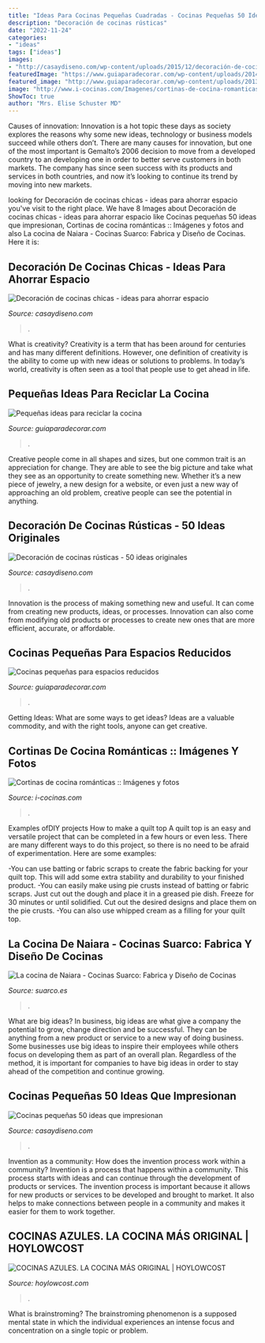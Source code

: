 ```yaml
---
title: "Ideas Para Cocinas Pequeñas Cuadradas - Cocinas Pequeñas 50 Ideas Que Impresionan"
description: "Decoración de cocinas rústicas"
date: "2022-11-24"
categories:
- "ideas"
tags: ["ideas"]
images:
- "http://casaydiseno.com/wp-content/uploads/2015/12/decoración-de-cocinas-chicas-modernas.jpg"
featuredImage: "https://www.guiaparadecorar.com/wp-content/uploads/2014/09/ideas-para-reciclar-la-cocina-01.jpg"
featured_image: "http://www.guiaparadecorar.com/wp-content/uploads/2013/03/mini-cocinas-para-espacios-pequenos-06.jpg"
image: "http://www.i-cocinas.com/Imagenes/cortinas-de-cocina-romanticas.jpg"
ShowToc: true
author: "Mrs. Elise Schuster MD"
---
```



Causes of innovation:
Innovation is a hot topic these days as society explores the reasons why some new ideas, technology or business models succeed while others don’t. There are many causes for innovation, but one of the most important is Gemalto’s 2006 decision to move from a developed country to an developing one in order to better serve customers in both markets. The company has since seen success with its products and services in both countries, and now it’s looking to continue its trend by moving into new markets.

	

		
looking for Decoración de cocinas chicas - ideas para ahorrar espacio you've visit to the right place. We have 8 Images about Decoración de cocinas chicas - ideas para ahorrar espacio like Cocinas pequeñas 50 ideas que impresionan, Cortinas de cocina románticas :: Imágenes y fotos and also La cocina de Naiara - Cocinas Suarco: Fabrica y Diseño de Cocinas. Here it is:
		
    
## Decoración De Cocinas Chicas - Ideas Para Ahorrar Espacio

<img loading=lazy src="http://casaydiseno.com/wp-content/uploads/2015/12/decoración-de-cocinas-chicas-modernas.jpg" onerror="this.onerror=null;this.src='https://tse3.mm.bing.net/th?id=OIP.1ipLuownJI1qwAmwSwVEJgHaKZ&amp;pid=15.1';" alt="Decoración de cocinas chicas - ideas para ahorrar espacio">

_Source: casaydiseno.com_

>. 

	

What is creativity?
Creativity is a term that has been around for centuries and has many different definitions. However, one definition of creativity is the ability to come up with new ideas or solutions to problems. In today’s world, creativity is often seen as a tool that people use to get ahead in life.

    
## Pequeñas Ideas Para Reciclar La Cocina

<img loading=lazy src="https://www.guiaparadecorar.com/wp-content/uploads/2014/09/ideas-para-reciclar-la-cocina-01.jpg" onerror="this.onerror=null;this.src='https://tse2.mm.bing.net/th?id=OIP.ZQgpkEHd9clhJghiqRJ9IwHaJQ&amp;pid=15.1';" alt="Pequeñas ideas para reciclar la cocina">

_Source: guiaparadecorar.com_

>. 

	

Creative people come in all shapes and sizes, but one common trait is an appreciation for change. They are able to see the big picture and take what they see as an opportunity to create something new. Whether it’s a new piece of jewelry, a new design for a website, or even just a new way of approaching an old problem, creative people can see the potential in anything.

    
## Decoración De Cocinas Rústicas - 50 Ideas Originales

<img loading=lazy src="https://casaydiseno.com/wp-content/uploads/2015/12/estuoenda-cocina-retro-rustica.jpg" onerror="this.onerror=null;this.src='https://tse4.mm.bing.net/th?id=OIP.41FW_c9pTpA4i6DMEVOWggHaLH&amp;pid=15.1';" alt="Decoración de cocinas rústicas - 50 ideas originales">

_Source: casaydiseno.com_

>. 

	

Innovation is the process of making something new and useful. It can come from creating new products, ideas, or processes. Innovation can also come from modifying old products or processes to create new ones that are more efficient, accurate, or affordable.

    
## Cocinas Pequeñas Para Espacios Reducidos

<img loading=lazy src="http://www.guiaparadecorar.com/wp-content/uploads/2013/03/mini-cocinas-para-espacios-pequenos-06.jpg" onerror="this.onerror=null;this.src='https://tse4.mm.bing.net/th?id=OIP.8KloKw6Q2mvSwv46GoO8DgHaLJ&amp;pid=15.1';" alt="Cocinas pequeñas para espacios reducidos">

_Source: guiaparadecorar.com_

>. 

	

Getting Ideas: What are some ways to get ideas?
Ideas are a valuable commodity, and with the right tools, anyone can get creative.

    
## Cortinas De Cocina Románticas :: Imágenes Y Fotos

<img loading=lazy src="http://www.i-cocinas.com/Imagenes/cortinas-de-cocina-romanticas.jpg" onerror="this.onerror=null;this.src='https://tse4.mm.bing.net/th?id=OIP.pQK1Zx7Pe_6YNyzvAcFopgHaHa&amp;pid=15.1';" alt="Cortinas de cocina románticas :: Imágenes y fotos">

_Source: i-cocinas.com_

>. 

	

Examples ofDIY projects
How to make a quilt top
A quilt top is an easy and versatile project that can be completed in a few hours or even less. There are many different ways to do this project, so there is no need to be afraid of experimentation. Here are some examples: 

-You can use batting or fabric scraps to create the fabric backing for your quilt top. This will add some extra stability and durability to your finished product. 
-You can easily make using pie crusts instead of batting or fabric scraps. Just cut out the dough and place it in a greased pie dish. Freeze for 30 minutes or until solidified. Cut out the desired designs and place them on the pie crusts. 
-You can also use whipped cream as a filling for your quilt top.

    
## La Cocina De Naiara - Cocinas Suarco: Fabrica Y Diseño De Cocinas

<img loading=lazy src="https://www.suarco.es/wp-content/uploads/2016/01/32A0226-1.jpg" onerror="this.onerror=null;this.src='https://tse1.mm.bing.net/th?id=OIP.OvmsEAjifxvfCbm5gS07yQHaE8&amp;pid=15.1';" alt="La cocina de Naiara - Cocinas Suarco: Fabrica y Diseño de Cocinas">

_Source: suarco.es_

>. 

	

What are big ideas?
In business, big ideas are what give a company the potential to grow, change direction and be successful. They can be anything from a new product or service to a new way of doing business. 
Some businesses use big ideas to inspire their employees while others focus on developing them as part of an overall plan. Regardless of the method, it is important for companies to have big ideas in order to stay ahead of the competition and continue growing.

    
## Cocinas Pequeñas 50 Ideas Que Impresionan

<img loading=lazy src="https://casaydiseno.com/wp-content/uploads/2015/07/cocinas-pequenas-modernas-barra-sillas-altas.jpeg" onerror="this.onerror=null;this.src='https://tse1.mm.bing.net/th?id=OIP.na7bwAYQxUhMnwCBScZbXQHaJ3&amp;pid=15.1';" alt="Cocinas pequeñas 50 ideas que impresionan">

_Source: casaydiseno.com_

>. 

	

Invention as a community: How does the invention process work within a community?
Invention is a process that happens within a community. This process starts with ideas and can continue through the development of products or services. The invention process is important because it allows for new products or services to be developed and brought to market. It also helps to make connections between people in a community and makes it easier for them to work together.

    
## COCINAS AZULES. LA COCINA MÁS ORIGINAL | HOYLOWCOST

<img loading=lazy src="https://hoylowcost.com/wp-content/uploads/2016/12/cocina-azul-estilo-retro.jpg" onerror="this.onerror=null;this.src='https://tse4.mm.bing.net/th?id=OIP.40rtXlof9sjxjgb6IlvZMwHaLK&amp;pid=15.1';" alt="COCINAS AZULES. LA COCINA MÁS ORIGINAL | HOYLOWCOST">

_Source: hoylowcost.com_

>. 

	

What is brainstroming?
The brainstroming phenomenon is a supposed mental state in which the individual experiences an intense focus and concentration on a single topic or problem.

